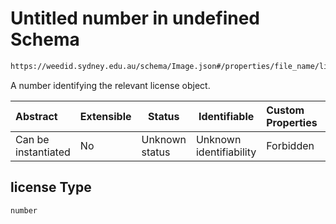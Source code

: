 # Untitled number in undefined Schema

```txt
https://weedid.sydney.edu.au/schema/Image.json#/properties/file_name/license
```

A number identifying the relevant license object.


| Abstract            | Extensible | Status         | Identifiable            | Custom Properties | Additional Properties | Access Restrictions | Defined In                                                      |
| :------------------ | ---------- | -------------- | ----------------------- | :---------------- | --------------------- | ------------------- | --------------------------------------------------------------- |
| Can be instantiated | No         | Unknown status | Unknown identifiability | Forbidden         | Allowed               | none                | [Image.schema.json\*](Image.schema.json "open original schema") |

## license Type

`number`
